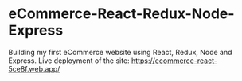 # eCommerce-React-Redux-Node-Express
Building my first eCommerce website using React, Redux, Node and Express.
Live deployment of the site: https://ecommerce-react-5ce8f.web.app/
